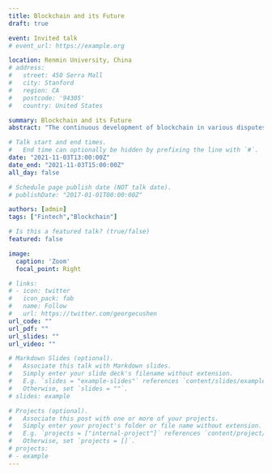 ```yaml
---
title: Blockchain and its Future
draft: true

event: Invited talk
# event_url: https://example.org

location: Renmin University, China
# address:
#   street: 450 Serra Mall
#   city: Stanford
#   region: CA
#   postcode: '94305'
#   country: United States

summary: Blockchain and its Future
abstract: "The continuous development of blockchain in various disputes to the present has far exceeded the description of distributed accounting technology. Instead, according to the specific tokens, a series of financial mechanisms and tools have been formed, from asset-like, securities-like, and artwork-like to decentralized trading, initial token issuance, and futures-like options. This article briefly reviews the development of blockchain in financial technology in recent years, introduces the possible impact of blockchain technology and related applications in the economic, financial and accounting fields, and looks forward to the possible future in related fields Important research topics."

# Talk start and end times.
#   End time can optionally be hidden by prefixing the line with `#`.
date: "2021-11-03T13:00:00Z"
date_end: "2021-11-03T15:00:00Z"
all_day: false

# Schedule page publish date (NOT talk date).
# publishDate: "2017-01-01T00:00:00Z"

authors: [admin]
tags: ["Fintech","Blockchain"]

# Is this a featured talk? (true/false)
featured: false

image:
  caption: 'Zoom'
  focal_point: Right

# links:
# - icon: twitter
#   icon_pack: fab
#   name: Follow
#   url: https://twitter.com/georgecushen
url_code: ""
url_pdf: ""
url_slides: ""
url_video: ""

# Markdown Slides (optional).
#   Associate this talk with Markdown slides.
#   Simply enter your slide deck's filename without extension.
#   E.g. `slides = "example-slides"` references `content/slides/example-slides.md`.
#   Otherwise, set `slides = ""`.
# slides: example

# Projects (optional).
#   Associate this post with one or more of your projects.
#   Simply enter your project's folder or file name without extension.
#   E.g. `projects = ["internal-project"]` references `content/project/deep-learning/index.md`.
#   Otherwise, set `projects = []`.
# projects:
# - example
---
```


<!-- {{% callout note %}}
Click on the **Slides** button above to view the built-in slides feature.
{{% /callout %}} -->

<!-- Slides can be added in a few ways:

- **Create** slides using Wowchemy's [*Slides*](https://wowchemy.com/docs/managing-content/#create-slides) feature and link using `slides` parameter in the front matter of the talk file
- **Upload** an existing slide deck to `static/` and link using `url_slides` parameter in the front matter of the talk file
- **Embed** your slides (e.g. Google Slides) or presentation video on this page using [shortcodes](https://wowchemy.com/docs/writing-markdown-latex/).

Further event details, including [page elements](https://wowchemy.com/docs/writing-markdown-latex/) such as image galleries, can be added to the body of this page. -->
